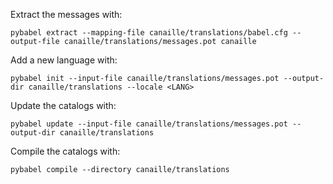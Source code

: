 Extract the messages with:

```
pybabel extract --mapping-file canaille/translations/babel.cfg --output-file canaille/translations/messages.pot canaille
```

Add a new language with:

```
pybabel init --input-file canaille/translations/messages.pot --output-dir canaille/translations --locale <LANG>
```

Update the catalogs with:

```
pybabel update --input-file canaille/translations/messages.pot --output-dir canaille/translations
```

Compile the catalogs with:

```
pybabel compile --directory canaille/translations
```
